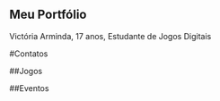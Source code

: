 ## Meu Portfólio
Victória Arminda, 17 anos,
Estudante de Jogos Digitais 

#Contatos

##Jogos

##Eventos 
